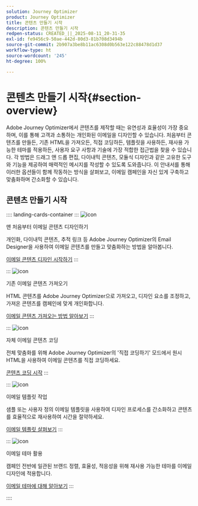 ```yaml
---
solution: Journey Optimizer
product: Journey Optimizer
title: 콘텐츠 만들기 시작
description: 콘텐츠 만들기 시작
redpen-status: CREATED_||_2025-08-11_20-31-35
exl-id: fe9456c9-50ae-442d-80d3-81b708d3494b
source-git-commit: 2b907a3be8b11ac6308d0b563e122c88478d1d37
workflow-type: ht
source-wordcount: '245'
ht-degree: 100%

---
```


# 콘텐츠 만들기 시작{#section-overview}

Adobe Journey Optimizer에서 콘텐츠를 제작할 때는 유연성과 효율성이 가장 중요하며, 이를 통해 고객과 소통하는 개인화된 이메일을 디자인할 수 있습니다. 처음부터 콘텐츠를 만들든, 기존 HTML을 가져오든, 직접 코딩하든, 템플릿을 사용하든, 재사용 가능한 테마를 적용하든, 사용자 요구 사항과 기술에 가장 적합한 접근법을 찾을 수 있습니다. 각 방법은 드래그 앤 드롭 편집, 다이내믹 콘텐츠, 모듈식 디자인과 같은 고유한 도구와 기능을 제공하여 매력적인 메시지를 작성할 수 있도록 도와줍니다. 이 안내서를 통해 이러한 옵션들이 함께 작동하는 방식을 살펴보고, 이메일 캠페인을 자신 있게 구축하고 맞춤화하며 간소화할 수 있습니다.

## 콘텐츠 만들기 시작

:::: landing-cards-container
:::
![icon](https://cdn.experienceleague.adobe.com/icons/circle-play.svg?lang=ko)

맨 처음부터 이메일 콘텐츠 디자인하기

개인화, 다이내믹 콘텐츠, 추적 링크 등 Adobe Journey Optimizer의 Email Designer을 사용하여 이메일 콘텐츠를 만들고 맞춤화하는 방법을 알아봅니다.

[이메일 콘텐츠 디자인 시작하기](../using/email/content-from-scratch.md)
:::

:::
![icon](https://cdn.experienceleague.adobe.com/icons/list-check.svg?lang=ko)

기존 이메일 콘텐츠 가져오기

HTML 콘텐츠를 Adobe Journey Optimizer으로 가져오고, 디자인 요소를 조정하고, 가져온 콘텐츠를 캠페인에 맞게 개인화합니다.

[이메일 콘텐츠 가져오는 방법 알아보기](../using/email/existing-content.md)
:::

:::
![icon](https://cdn.experienceleague.adobe.com/icons/code-branch.svg?lang=ko)

자체 이메일 콘텐츠 코딩

전체 맞춤화를 위해 Adobe Journey Optimizer의 &#39;직접 코딩하기&#39; 모드에서 원시 HTML을 사용하여 이메일 콘텐츠를 직접 코딩하세요.

[콘텐츠 코딩 시작](../using/email/code-content.md)
:::

:::
![icon](https://cdn.experienceleague.adobe.com/icons/puzzle-piece.svg?lang=ko)

이메일 템플릿 작업

샘플 또는 사용자 정의 이메일 템플릿을 사용하여 디자인 프로세스를 간소화하고 콘텐츠를 효율적으로 재사용하여 시간을 절약하세요.

[이메일 템플릿 살펴보기](../using/email/use-email-templates.md)
:::

:::
![icon](https://cdn.experienceleague.adobe.com/icons/gear.svg?lang=ko)

이메일 테마 활용

캠페인 전반에 일관된 브랜드 정렬, 효율성, 적응성을 위해 재사용 가능한 테마를 이메일 디자인에 적용합니다.

[이메일 테마에 대해 알아보기](../using/email/apply-email-themes.md)
:::

::::
